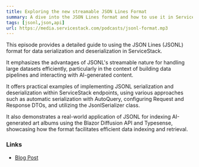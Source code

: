 ```yaml
---
title: Exploring the new streamable JSON Lines Format
summary: A dive into the JSON Lines format and how to use it in ServiceStack
tags: [jsonl,json,api]
url: https://media.servicestack.com/podcasts/jsonl-format.mp3   
---
```


This episode provides a detailed guide to using the JSON Lines (JSONL) format for 
data serialization and deserialization in ServiceStack. 

It emphasizes the advantages of JSONL's streamable nature for handling large datasets efficiently, 
particularly in the context of building data pipelines and interacting with AI-generated content. 

It offers practical examples of implementing JSONL serialization and deserialization within 
ServiceStack endpoints, using various approaches such as automatic serialization with AutoQuery, 
configuring Request and Response DTOs, and utilizing the JsonlSerializer class. 

It also demonstrates a real-world application of JSONL for indexing AI-generated art albums 
using the Blazor Diffusion API and Typesense, showcasing how the format facilitates efficient 
data indexing and retrieval.

### Links

- [Blog Post](/posts/jsonl-format)
